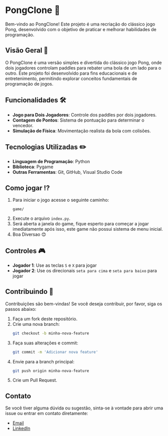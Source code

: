 # PongClone 🏓

Bem-vindo ao PongClone! Este projeto é uma recriação do clássico jogo Pong, desenvolvido com o objetivo de praticar e melhorar habilidades de programação.

## Visão Geral 👀

O PongClone é uma versão simples e divertida do clássico jogo Pong, onde dois jogadores controlam paddles para rebater uma bola de um lado para o outro. Este projeto foi desenvolvido para fins educacionais e de entretenimento, permitindo explorar conceitos fundamentais de programação de jogos.

## Funcionalidades 🛠️

- **Jogo para Dois Jogadores**: Controle dos paddles por dois jogadores.
- **Contagem de Pontos**: Sistema de pontuação para determinar o vencedor.
- **Simulação de Física**: Movimentação realista da bola com colisões.

## Tecnologias Utilizadas ✏️

- **Linguagem de Programação**: Python
- **Biblioteca**: Pygame
- **Outras Ferramentas**: Git, GitHub, Visual Studio Code

## Como jogar ⁉️

1. Para iniciar o jogo acesse o seguinte caminho:
   ```
   game/
   ``` 
2. Execute o arquivo `index.py`.
3. Será aberta a janela do game, fique esperto para começar a jogar imediatamente após isso, este game não possui sistema de menu inicial.
4. Boa Diversao 😊

## Controles 🎮
- **Jogador 1**: Use as teclas `S` e `X` para jogar
- **Jogador 2**: Use os direcionais `seta para cima` e `seta para baixo` para jogar

## Contribuindo 🫴

Contribuições são bem-vindas! Se você deseja contribuir, por favor, siga os passos abaixo:

1. Faça um fork deste repositório.
2. Crie uma nova branch:
   ```bash
   git checkout -b minha-nova-feature
   ```
3. Faça suas alterações e commit:
   ```bash
   git commit -m 'Adicionar nova feature'
   ```
4. Envie para a branch principal:
   ```bash
   git push origin minha-nova-feature
   ```
5. Crie um Pull Request.

## Contato

Se você tiver alguma dúvida ou sugestão, sinta-se à vontade para abrir uma issue ou entrar em contato diretamente:

- [Email](mailto:matheusmello225@gmail.com)
- [LinkedIn](https://www.linkedin.com/in/matheus-silva-ggn1089/)
